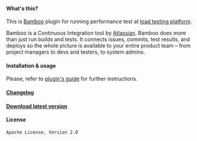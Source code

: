 ####  What's this?

This is [Bamboo](https://www.atlassian.com/software/bamboo) plugin for running performance test at [load testing platform](http://blazemeter.com).

Bamboo is a Continuous Integration tool by [Atlassian](https://www.atlassian.com/). Bamboo does more than just run builds and tests. It connects issues, commits, test results, and deploys so the whole picture is available to your entire product team – from project managers to devs and testers, to system admins.

####  Installation & usage

Please, refer to [plugin's guide](https://guide.blazemeter.com/hc/en-us/articles/206733419-BlazeMeter-Plugin-to-Bamboo) for further instructions. 

#### [Changelog](https://github.com/Blazemeter/blazemeter-bamboo-plugin/blob/master/CHANGELOG.md)

#### [Download latest version](https://marketplace.atlassian.com/plugins/com.blazemeter.bamboo.plugin.BlazeMeterBamboo/server/overview)

#### License
 
    Apache License, Version 2.0
